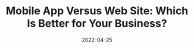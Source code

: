 ---
date: 2022-04-25
permalink: false
publisher: uxmatters
tags:
  - comparisons
  - development
  - economics
target_url: https://www.uxmatters.com/mt/archives/2022/04/mobile-app-versus-web-site-which-is-better-for-your-business.php
title: "Mobile App Versus Web Site: Which Is Better for Your Business?"
---